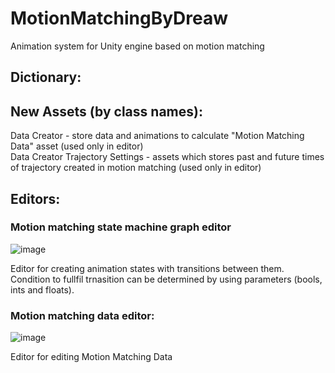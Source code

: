 # MotionMatchingByDreaw
Animation system for Unity engine based on motion matching

## Dictionary:

## New Assets (by class names):
Data Creator - store data and animations to calculate "Motion Matching Data" asset (used only in editor) 
</br> Data Creator Trajectory Settings - assets which stores past and future times of trajectory created in motion matching (used only in editor)


## Editors:

### Motion matching state machine graph editor

![image](https://user-images.githubusercontent.com/49455788/192016139-0c37036f-d4b0-4097-a1c3-a2a192c49062.png)

Editor for creating animation states with transitions between them. Condition to fullfil trnasition can be determined by using parameters (bools, ints and floats).


### Motion matching data editor:

![image](https://user-images.githubusercontent.com/49455788/192018706-133718c5-b642-42ea-8fa6-9ec539b83ecb.png)

Editor for editing Motion Matching Data
